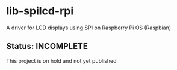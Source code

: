 # lib-spilcd-rpi
A driver for LCD displays using SPI on Raspberry Pi OS (Raspbian)

## Status: INCOMPLETE
This project is on hold and not yet published
